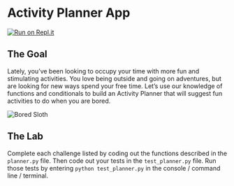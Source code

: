 # Activity Planner App
[![Run on Repl.it](https://repl.it/badge/github/upperlinecode/activity-planner-python-functions)](https://repl.it/github/upperlinecode/activity-planner-python-functions)

## The Goal
Lately, you’ve been looking to occupy your time with more fun and stimulating activities. You love being outside and going on adventures, but are looking for new ways spend your free time. Let’s use our knowledge of functions and conditionals to build an Activity Planner that will suggest fun activities to do when you are bored.

![Bored Sloth](https://media.giphy.com/media/t6ALY5Dkjok24/giphy.gif) 

## The Lab
Complete each challenge listed by coding out the functions described in the `planner.py` file. Then code out your tests in the `test_planner.py` file. Run those tests by entering `python test_planner.py` in the console / command line / terminal.
